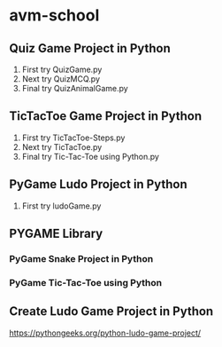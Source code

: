 # avm-school


## Quiz Game Project in Python 
1) First try QuizGame.py
2) Next  try QuizMCQ.py
3) Final try QuizAnimalGame.py


## TicTacToe Game Project in Python 
1) First try TicTacToe-Steps.py
2) Next  try TicTacToe.py
3) Final try Tic-Tac-Toe using Python.py

## PyGame Ludo Project in Python 
1) First try ludoGame.py

## PYGAME Library
### PyGame Snake Project in Python 
### PyGame Tic-Tac-Toe using Python


## Create Ludo Game Project in Python 
https://pythongeeks.org/python-ludo-game-project/
